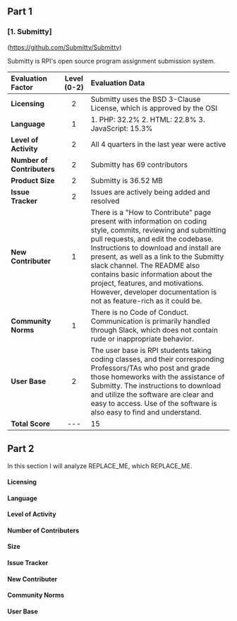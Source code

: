 ## Part 1

### [1. Submitty]
(https://github.com/Submitty/Submitty)

Submitty is RPI's open source program assignment submission system.

Evaluation Factor | Level (0-2) | Evaluation Data 
|:-----------------|:-------------:|:---------------|
| **Licensing** | 2 | Submitty uses the BSD 3-Clause License, which is approved by the OSI |
| **Language** | 1 | 1. PHP: 32.2% 2. HTML: 22.8% 3. JavaScript: 15.3% |
| **Level of Activity**| 2 | All 4 quarters in the last year were active |
| **Number of Contributers**| 2 | Submitty has 69 contributors |
| **Product Size**| 2 | Submitty is 36.52 MB | 
| **Issue Tracker**| 2 | Issues are actively being added and resolved |
| **New Contributer**| 1 | There is a "How to Contribute" page present with information on coding style, commits, reviewing and submitting pull requests, and edit the codebase. Instructions to download and install are present, as well as a link to the Submitty slack channel. The README also contains basic information about the project, features, and motivations. However, developer documentation is not as feature-rich as it could be. |
| **Community Norms**| 1 | There is no Code of Conduct. Communication is primarily handled through Slack, which does not contain rude or inappropriate behavior. |
| **User Base**| 2 | The user base is RPI students taking coding classes, and their corresponding Professors/TAs who post and grade those homeworks with the assistance of Submitty. The instructions to download and utilize the software are clear and easy to access. Use of the software is also easy to find and understand. |
| **Total Score**| --- | 15 |
 
 ## Part 2

In this section I will analyze REPLACE_ME, which REPLACE_ME.

#### Licensing

#### Language

#### Level of Activity

#### Number of Contributers

#### Size

#### Issue Tracker

#### New Contributer

#### Community Norms

#### User Base
